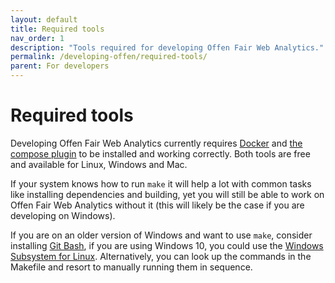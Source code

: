 ```yaml
---
layout: default
title: Required tools
nav_order: 1
description: "Tools required for developing Offen Fair Web Analytics."
permalink: /developing-offen/required-tools/
parent: For developers
---
```


<!--
Copyright 2020 - Offen Authors <hioffen@posteo.de>
SPDX-License-Identifier: Apache-2.0
-->

# Required tools

Developing Offen Fair Web Analytics currently requires [Docker][docker] and [the compose plugin][docker-compose] to be installed and working correctly. Both tools are free and available for Linux, Windows and Mac.

If your system knows how to run `make` it will help a lot with common tasks like installing dependencies and building, yet you will still be able to work on Offen Fair Web Analytics without it (this will likely be the case if you are developing on Windows).

If you are on an older version of Windows and want to use `make`, consider installing [Git Bash][git-bash], if you are using Windows 10, you could use the [Windows Subsystem for Linux][wsl]. Alternatively, you can look up the commands in the Makefile and resort to manually running them in sequence.

[docker]: https://docs.docker.com/install/
[docker-compose]: https://docs.docker.com/compose/install/
[git-bash]: https://gitforwindows.org/
[wsl]: https://docs.microsoft.com/en-us/windows/wsl/install-win10
